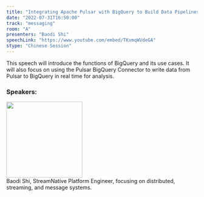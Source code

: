 ```yaml
---
title: "Integrating Apache Pulsar with BigQuery to Build Data Pipelines"
date: "2022-07-31T16:50:00"
track: "messaging"
room: "A"
presenters: "Baodi Shi"
speechLink: "https://www.youtube.com/embed/TKvmqWVdeGA"
stype: "Chinese Session"
---
```

This speech will introduce the functions of BigQuery and its use cases. It will also focus on using the Pulsar BigQuery Connector to write data from Pulsar to BigQuery in real time for analysis.
 ### Speakers: 
 <img src="images/speaker/1205.png" width="200" /><br>Baodi Shi, StreamNative Platform Engineer, focusing on distributed, streaming, and message systems.
